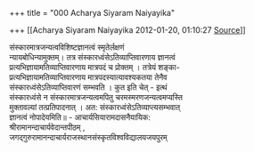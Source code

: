+++
title = "000 Acharya Siyaram Naiyayika"

+++
[[Acharya Siyaram Naiyayika	2012-01-20, 01:10:27 [Source](https://groups.google.com/g/bvparishat/c/5taEjQWDddE)]]



संस्कारमात्रजन्यत्वविशिष्टज्ञानत्वं स्मृतेर्लक्षणं  
न्यायबोधिन्यामुक्तम्। तत्र संस्कारध्वंसेऽतिव्याप्तिवारणाय ज्ञानत्वं  
प्रत्यभिज्ञायामतिव्याप्तिवारणाय मात्रपदं च प्रोक्तम् । तत्रेयं शङ्का-  
प्रत्यभिज्ञायामतिव्याप्तिवारणाय मात्रपदस्यात्यावश्यकतया तेनैव  
संस्कारध्वंसेऽतिव्याप्तिवारणं सम्भवति । कुत इति चेत् - इत्थं  
संस्कारध्वंसे न संस्कारमात्रजन्यत्वमपितु चरमस्मरणजन्यत्वमप्यस्ति  
मुक्तावल्यां तत्प्रतिपादनात् । अत: संस्कारध्वंसेऽतिव्याप्त्यसम्भवात्  
ज्ञानत्वं नोपादेयमिति॥ - आचार्यसियारामदासनैयायिक:  
श्रीरामानन्दाचार्यवेदान्तपीठम् ,  
जगद्गुरुरामानन्दाचार्यराजस्थानसंस्कृतविश्वविद्यालयजयपुरम्  


